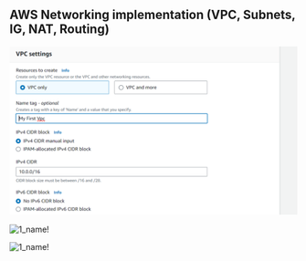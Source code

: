## AWS Networking implementation (VPC, Subnets, IG, NAT, Routing)

![1_curl!](../img/1_createvpc.png)

![1_name!](../img/1_createpvc.png)

![1_name!](./img/2_vpcid.png)

